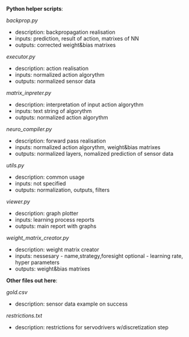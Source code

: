 **Python helper scripts**:

*backprop.py*
* description: backpropagation realisation
* inputs: prediction, result of action, matrixes of NN
* outputs: corrected weight&bias matrixes

*executor.py*
* description: action realisation
* inputs: normalized action algorythm
* outputs: normalized sensor data

*matrix_inpreter.py*
* description: interpretation of input action algorythm
* inputs: text string of algorythm
* outputs: normalized action algorythm

*neuro_compiler.py*
* description: forward pass realisation
* inputs: normalized action algorythm, weight&bias matrixes
* outputs: normalized layers, nomalized prediction of sensor data

*utils.py*
* description: common usage
* inputs: not specified
* outputs: normalization, outputs, filters

*viewer.py*
* description: graph plotter
* inputs: learning process reports
* outputs: main report with graphs

*weight_matrix_creator.py*
* description: weight matrix creator
* inputs: 
    nessesary - name,strategy,foresight
    optional - learning rate, hyper parameters
* outputs: weight&bias matrixes

**Other files out here**:

*gold.csv*
* description: sensor data example on success

*restrictions.txt*
* description: restrictions for servodrivers w/discretization step

 




